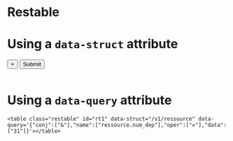 # Restable

# Using a `data-struct` attribute

<form class="form-inline" onsubmit="$('#rt1').restable('query','/v1/ressource/',$('#qb_ex4').querybuilder('get'));return false;">
<div class="querybuilder" id="qb_ex4" data-url="/v1/ressource"></div>
<input type="button" onclick="$('#qb_ex4').querybuilder('add')" value="+"></input>
<input type="submit"></input>
</form>
<table class="restable" id="rt1" data-struct="/v1/ressource"></table>

# Using a `data-query` attribute

```
<table class="restable" id="rt1" data-struct="/v1/ressource" data-query='{"conj":["&"],"name":["ressource.num_dep"],"oper":["="],"data":["31"]}'></table>
```
